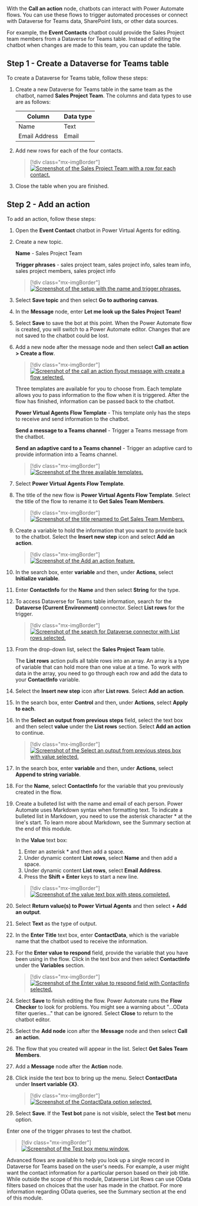 With the **Call an action** node, chatbots can interact with Power Automate flows. You can use these flows to trigger automated processes or connect with Dataverse for Teams data, SharePoint lists, or other data sources.

For example, the **Event Contacts** chatbot could provide the Sales Project team members from a Dataverse for Teams table. Instead of editing the chatbot when changes are made to this team, you can update the table.

## Step 1 - Create a Dataverse for Teams table

To create a Dataverse for Teams table, follow these steps:

1. Create a new Dataverse for Teams table in the same team as the chatbot, named **Sales Project Team**. The columns and data types to use are as follows:

	|     Column           |     Data type    |
	|----------------------|------------------|
	|     Name             |     Text         |
	|     Email Address    |     Email        |

1. Add new rows for each of the four contacts.
    
	> [!div class="mx-imgBorder"]
	> [![Screenshot of the Sales Project Team with a row for each contact.](../media/image-21.png)](../media/image-21.png#lightbox)

1. Close the table when you are finished.

## Step 2 - Add an action 

To add an action, follow these steps:

1. Open the **Event Contact** chatbot in Power Virtual Agents for editing.

1. Create a new topic.

    **Name** - Sales Project Team

    **Trigger phrases** - sales project team, sales project info, sales team info, sales project members, sales project info
    
	> [!div class="mx-imgBorder"]
	> [![Screenshot of the setup with the name and trigger phrases.](../media/image-22.png)](../media/image-22.png#lightbox)

1. Select **Save topic** and then select **Go to authoring canvas**.

1. In the **Message** node, enter **Let me look up the Sales Project Team!**

1. Select **Save** to save the bot at this point. When the Power Automate flow is created, you will switch to a Power Automate editor. Changes that are not saved to the chatbot could be lost.

1. Add a new node after the message node and then select **Call an action > Create a flow**.
    
	> [!div class="mx-imgBorder"]
	> [![Screenshot of the call an action flyout message with create a flow selected.](../media/image-23.png)](../media/image-23.png#lightbox)
    
    Three templates are available for you to choose from. Each template allows you to pass information to the flow when it is triggered. After the flow has finished, information can be passed back to the chatbot.
    
    **Power Virtual Agents Flow Template** - This template only has the steps to receive and send information to the chatbot.

    **Send a message to a Teams channel** - Trigger a Teams message from the chatbot.

    **Send an adaptive card to a Teams channel** - Trigger an adaptive card to provide information into a Teams channel.
    
	> [!div class="mx-imgBorder"]
	> [![Screenshot of the three available templates.](../media/image-24.png)](../media/image-24.png#lightbox)

1. Select **Power Virtual Agents Flow Template**.

1. The title of the new flow is **Power Virtual Agents Flow Template**. Select the title of the flow to rename it to **Get Sales Team Members**.
    
	> [!div class="mx-imgBorder"]
	> [![Screenshot of the title renamed to Get Sales Team Members.](../media/image-25.png)](../media/image-25.png#lightbox)

1. Create a variable to hold the information that you want to provide back to the chatbot. Select the **Insert new step** icon and select **Add an action**.
    
	> [!div class="mx-imgBorder"]
	> [![Screenshot of the Add an action feature.](../media/image-26.png)](../media/image-26.png#lightbox)

1. In the search box, enter **variable** and then, under **Actions**, select **Initialize variable**.

1. Enter **ContactInfo** for the **Name** and then select **String** for the type.

1. To access Dataverse for Teams table information, search for the **Dataverse (Current Environment)** connector. Select **List rows** for the trigger.
    
	> [!div class="mx-imgBorder"]
	> [![Screenshot of the search for Dataverse connector with List rows selected.](../media/image-27.png)](../media/image-27.png#lightbox)

1. From the drop-down list, select the **Sales Project Team** table.
    
    The **List rows** action pulls all table rows into an array. An array is a type of variable that can hold more than one value at a time. To work with data in the array, you need to go through each row and add the data to your **ContactInfo** variable.

1. Select the **Insert new step** icon after **List rows**. Select **Add an action**.

1. In the search box, enter **Control** and then, under **Actions**, select **Apply to each**.

1. In the **Select an output from previous steps** field, select the text box and then select **value** under the **List rows** section. Select **Add an action** to continue.
    
	> [!div class="mx-imgBorder"]
	> [![Screenshot of the Select an output from previous steps box with value selected.](../media/image-28.png)](../media/image-28.png#lightbox)

1. In the search box, enter **variable** and then, under **Actions**, select **Append to string variable**.

1. For the **Name**, select **ContactInfo** for the variable that you previously created in the flow.

1. Create a bulleted list with the name and email of each person. Power Automate uses Markdown syntax when formatting text. To indicate a bulleted list in Markdown, you need to use the asterisk character \* at the line's start. To learn more about Markdown, see the Summary section at the end of this module.
    
    In the **Value** text box:
    
    1. Enter an asterisk \* and then add a space.
    1. Under dynamic content **List rows**, select **Name** and then add a space.
    1. Under dynamic content **List rows**, select **Email Address**.
    1. Press the **Shift + Enter** keys to start a new line.
    
	> [!div class="mx-imgBorder"]
	> [![Screenshot of the value text box with steps completed.](../media/image-29.png)](../media/image-29.png#lightbox)

1. Select **Return value(s) to Power Virtual Agents** and then select **+ Add an output**.

1. Select **Text** as the type of output.

1. In the **Enter Title** text box, enter **ContactData**, which is the variable name that the chatbot used to receive the information.

1. For the **Enter value to respond** field, provide the variable that you have been using in the flow. Click in the text box and then select **ContactInfo** under the **Variables** section.
    
	> [!div class="mx-imgBorder"]
	> [![Screenshot of the Enter value to respond field with ContactInfo selected.](../media/image-30.png)](../media/image-30.png#lightbox)

1. Select **Save** to finish editing the flow. Power Automate runs the **Flow Checker** to look for problems. You might see a warning about "...OData filter queries..." that can be ignored. Select **Close** to return to the chatbot editor.

1. Select the **Add node** icon after the **Message** node and then select **Call an action**.

1. The flow that you created will appear in the list. Select **Get Sales Team Members**.

1. Add a **Message** node after the **Action** node.

1. Click inside the text box to bring up the menu. Select **ContactData** under **Insert variable {X}**.
    
	> [!div class="mx-imgBorder"]
	> [![Screenshot of the ContactData option selected.](../media/image-31.png)](../media/image-31.png#lightbox)

1. Select **Save**. If the **Test bot** pane is not visible, select the **Test bot** menu option.

Enter one of the trigger phrases to test the chatbot.

> [!div class="mx-imgBorder"]
> [![Screenshot of the Test box menu window.](../media/image-32.png)](../media/image-32.png#lightbox)

Advanced flows are available to help you look up a single record in Dataverse for Teams based on the user's needs. For example, a user might want the contact information for a particular person based on their job title. While outside the scope of this module, Dataverse List Rows can use OData filters based on choices that the user has made in the chatbot. For more information regarding OData queries, see the Summary section at the end of this module.
